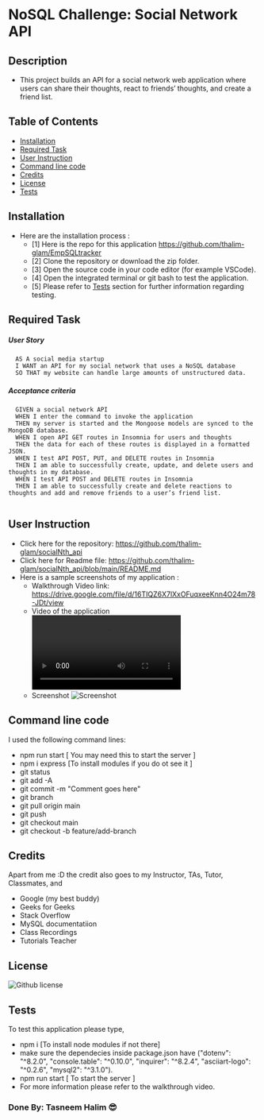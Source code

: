# NoSQL Challenge: Social Network API

## Description
- This project builds an API for a social network web application where users can share their thoughts, react to friends’ thoughts, and create a friend list. 

## Table of Contents
  - [Installation](#installation)
  - [Required Task](#required-task)
  - [User Instruction](#user-instruction)
  - [Command line code](#command-line-code)
  - [Credits](#credits)
  - [License](#license)
  - [Tests](#tests)

## Installation

- Here are the installation process :
  - [1] Here is the repo for this application https://github.com/thalim-glam/EmpSQLtracker 
  - [2] Clone the repository or download the zip folder.
  - [3] Open the source code in your code editor (for example VSCode).
  - [4] Open the integrated terminal or git bash to test the application.
  - [5] Please refer to [Tests](#tests) section for further information regarding testing.

## Required Task 

##### User Story 
```
  AS A social media startup
  I WANT an API for my social network that uses a NoSQL database
  SO THAT my website can handle large amounts of unstructured data.
```
##### Acceptance criteria
```
  GIVEN a social network API
  WHEN I enter the command to invoke the application
  THEN my server is started and the Mongoose models are synced to the MongoDB database.
  WHEN I open API GET routes in Insomnia for users and thoughts
  THEN the data for each of these routes is displayed in a formatted JSON.
  WHEN I test API POST, PUT, and DELETE routes in Insomnia
  THEN I am able to successfully create, update, and delete users and thoughts in my database.
  WHEN I test API POST and DELETE routes in Insomnia
  THEN I am able to successfully create and delete reactions to thoughts and add and remove friends to a user’s friend list.


```

## User Instruction

  - Click here for the repository: https://github.com/thalim-glam/socialNth_api 
  - Click here for Readme file: https://github.com/thalim-glam/socialNth_api/blob/main/README.md 
  - Here is a sample screenshots of my application :
    - Walkthrough Video link: https://drive.google.com/file/d/16TIQZ6X7lXxOFuqxeeKnn4O24m78-JDt/view 
    - Video of the application ![Walkthrough Video](./assets/walkthrough.mp4)
    - Screenshot ![Screenshot](./assets/Screenshot.png)
    
## Command line code

I used the following command lines:
- npm run start [ You may need this to start the server ]
- npm i express [To install modules if you do ot see it ]
- git status
- git add -A
- git commit -m "Comment goes here"
- git branch
- git pull origin main
- git push
- git checkout main
- git checkout -b feature/add-branch

## Credits

Apart from me :D the credit also goes to my Instructor, TAs, Tutor, Classmates, and 
- Google (my best buddy)
- Geeks for Geeks
- Stack Overflow
- MySQL documentatiion
- Class Recordings
- Tutorials Teacher

## License
 ![Github license](https://img.shields.io/badge/license-MIT-blue.svg) 

## Tests

To test this application please type, 
  - npm i [To install node modules if not there]
  - make sure the dependecies inside package.json have ("dotenv": "^8.2.0", "console.table": "^0.10.0", "inquirer": "^8.2.4", "asciiart-logo": "^0.2.6", "mysql2": "^3.1.0").
  - npm run start [ To start the server ]
  - For more information please refer to the walkthrough video.

### Done By: Tasneem Halim 😎


